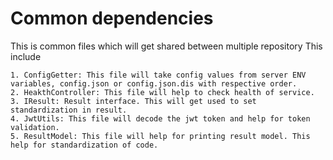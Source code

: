 # Common dependencies

This is common files which will get shared between multiple repository
This include

```
1. ConfigGetter: This file will take config values from server ENV variables, config.json or config.json.dis with respective order.
2. HeakthController: This file will help to check health of service.
3. IResult: Result interface. This will get used to set standardization in result.
4. JwtUtils: This file will decode the jwt token and help for token validation.
5. ResultModel: This file will help for printing result model. This help for standardization of code.
```